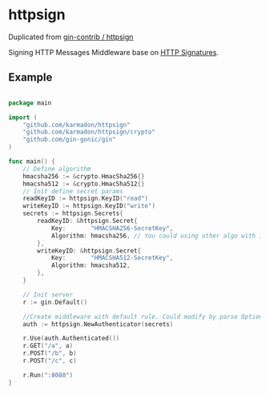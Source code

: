 # httpsign

Duplicated from [gin-contrib / httpsign](https://github.com/gin-contrib/httpsign)

Signing HTTP Messages Middleware base on [HTTP Signatures](https://tools.ietf.org/html/draft-cavage-http-signatures).

## Example

``` go

package main

import (
	"github.com/karmadon/httpsign"
	"github.com/karmadon/httpsign/crypto"
	"github.com/gin-gonic/gin"
)

func main() {
	// Define algorithm
	hmacsha256 := &crypto.HmacSha256{}
	hmacsha512 := &crypto.HmacSha512{}
	// Init define secret params
	readKeyID := httpsign.KeyID("read")
	writeKeyID := httpsign.KeyID("write")
	secrets := httpsign.Secrets{
		readKeyID: &httpsign.Secret{
			Key:       "HMACSHA256-SecretKey",
			Algorithm: hmacsha256, // You could using other algo with interface Crypto
		},
		writeKeyID: &httpsign.Secret{
			Key:       "HMACSHA512-SecretKey",
			Algorithm: hmacsha512,
		},
	}

	// Init server
	r := gin.Default()

	//Create middleware with default rule. Could modify by parse Option func
	auth := httpsign.NewAuthenticator(secrets)

	r.Use(auth.Authenticated())
	r.GET("/a", a)
	r.POST("/b", b)
	r.POST("/c", c)

	r.Run(":8080")
}

```
